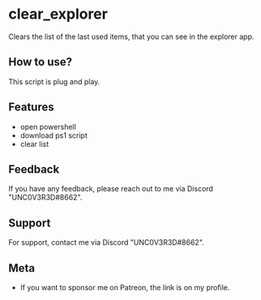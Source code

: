 
# clear_explorer
Clears the list of the last used items, that you can see in the explorer app.

## How to use?

This script is plug and play.


## Features

- open powershell 
- download ps1 script
- clear list


## Feedback

If you have any feedback, please reach out to me via Discord "UNC0V3R3D#8662".






## Support

For support, contact me via  Discord "UNC0V3R3D#8662".


## Meta


- If you want to sponsor me on Patreon, the link is on my profile.


